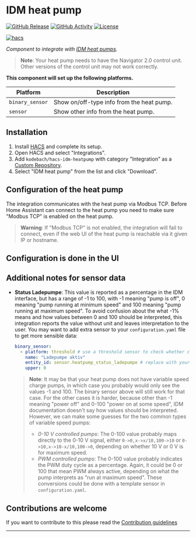 # IDM heat pump

[![GitHub Release][releases-shield]][releases]
[![GitHub Activity][commits-shield]][commits]
[![License][license-shield]](LICENSE)

[![hacs][hacsbadge]][hacs]

_Component to integrate with [IDM heat pumps][idm_heatpump]._

> **Note**:
> Your heat pump needs to have the Navigator 2.0 control unit.
> Other versions of the control unit may not work correctly.

**This component will set up the following platforms.**

Platform | Description
-- | --
`binary_sensor` | Show on/off-type info from the heat pump.
`sensor` | Show other info from the heat pump.

## Installation

1. Install [HACS](https://hacs.xyz/) and complete its setup.
2. Open HACS and select "Integrations".
3. Add `kodebach/hacs-idm-heatpump` with category "Integration" as a [Custom Repository](https://hacs.xyz/docs/faq/custom_repositories/).
4. Select "IDM heat pump" from the list and click "Download".

## Configuration of the heat pump

The integration communicates with the heat pump via Modbus TCP.
Before Home Assistant can connect to the heat pump you need to make sure "Modbus TCP" is enabled on the heat pump.

> **Warning**: If "Modbus TCP" is not enabled, the integration will fail to connect, even if the web UI of the heat pump is reachable via it given IP or hostname.

## Configuration is done in the UI

<!---->

## Additional notes for sensor data

- **Status Ladepumpe**:
  This value is reported as a percentage in the IDM interface, but has a range of -1 to 100, with -1 meaning "pump is off", 0 meaning "pump running at minimum speed" and 100 meaning "pump running at maximum speed".
  To avoid confusion about the what -1% means and how values between 0 and 100 should be interpreted, this integration reports the value without unit and leaves interpretation to the user.
  You may want to add extra sensor to your `configuration.yaml` file to get more sensible data:

  ```yaml
  binary_sensor:
    - platform: threshold # use a threshold sensor to check whether charge pump is active
      name: "Ladepumpe aktiv"
      entity_id: sensor.heatpump_status_ladepumpe # replace with your entity id
      upper: 0
  ```

  > **Note**:
  > It may be that your heat pump does not have variable speed charge pumps, in which case you probably would only see the values -1 and 100.
  > The binary sensor above will still work for that case.
  > For the other cases it is harder, because other than -1 meaning "power off" and 0-100 "power on at some speed", IDM documentation doesn't say how values should be interpreted.
  > However, we can make some guesses for the two common types of variable speed pumps:
  > - _0-10 V controlled pumps_:
  >   The 0-100 value probably maps directly to the 0-10 V signal, either `0->0,x->x/10,100->10` or `0->10,x->10-x/10,100->0`, depending on whether 10 V or 0 V is for maximum speed.
  > - _PWM controlled pumps_:
  >   The 0-100 value probably indicates the PWM duty cycle as a percentage.
  >   Again, it could be 0 or 100 that mean PWM always active, depending on what the pump interprets as "run at maximum speed".
  > These conversions could be done with a template sensor in `configuration.yaml`.

## Contributions are welcome

If you want to contribute to this please read the [Contribution guidelines](CONTRIBUTING.md)

***

[idm_heatpump]: https://github.com/kodebach/hacs-idm-heatpump
[commits-shield]: https://img.shields.io/github/commit-activity/y/kodebach/hacs-idm-heatpump.svg?style=for-the-badge
[commits]: https://github.com/kodebach/hacs-idm-heatpump/commits/master
[hacs]: https://github.com/hacs/integration
[hacsbadge]: https://img.shields.io/badge/HACS-Custom-41BDF5.svg?style=for-the-badge
[license-shield]: https://img.shields.io/github/license/kodebach/hacs-idm-heatpump.svg?style=for-the-badge
[releases-shield]: https://img.shields.io/github/release/kodebach/hacs-idm-heatpump.svg?style=for-the-badge
[releases]: https://github.com/kodebach/hacs-idm-heatpump/releases
